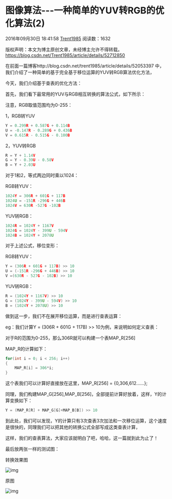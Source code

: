 # 图像算法---一种简单的YUV转RGB的优化算法(2)

2016年09月30日 18:41:58 [Trent1985](https://me.csdn.net/Trent1985) 阅读数：1632



 版权声明：本文为博主原创文章，未经博主允许不得转载。	https://blog.csdn.net/Trent1985/article/details/52712850



在前面一篇博客http://blog.csdn.net/trent1985/article/details/52053397 中，我们介绍了一种简单的基于完全基于移位运算的YUV转RGB算法优化方法，

今天，我们介绍基于查表的优化方法：

首先，我们看下最常用的YUV与RGB相互转换的算法公式，如下所示：

注意，RGB取值范围均为0-255：

1，RGB转YUV



```cpp
Y = 0.299R + 0.587G + 0.114B
U = -0.147R - 0.289G + 0.436B
V = 0.615R - 0.515G - 0.100B
```

2，YUV转RGB



```cpp
R = Y + 1.14V
G = Y - 0.39U - 0.58V
B = Y + 2.03U
```

对于1和2，等式两边同时乘以1024：

RGB转YUV：



```cpp
1024Y = 306R + 601G + 117B
1024U = -151R -296G + 446B
1024V = 630R -527G -102B
```

YUV转RGB：



```cpp
1024R = 1024Y + 1167V
1024G = 1024Y - 399U - 594V
1024B = 1024Y + 2078U
```

对于上述公式，移位变形：

RGB转YUV：



```cpp
Y = (306R + 601G + 117B) >> 10
U = (-151R -296G + 446B) >> 10
V =(630R - 527G - 102B) >> 10
```

YUV转RGB：



```cpp
R = (1024Y + 1167V) >> 10
G = (1024Y - 399U - 594V) >> 10
B = (1024Y + 2078U) >> 10
```

做到这一步，我们不在展开移位运算，而是进行查表运算：

eg：我们计算Y = (306R + 601G + 117B) >> 10为例，来说明如何定义查表：

对于R的范围为0-255，那么306R就可以构建一个表MAP_R[256]

MAP_R的计算如下：



```cpp
for(int i = 0; i < 256; i++)
{
    MAP_R[i] = 306*i;
}
```

这个表我们可以计算好直接放在这里，MAP_R[256] = {0,306,612......};

同理，我们构建MAP_G[256],MAP_B[256]，全部提前计算好放着，这样，Y的计算变换如下：



```cpp
Y = (MAP_R[R] + MAP_G[G]+MAP_B[B]) >> 10
```

到此处，我们可以发现，Y的计算只有3次查表3次加法和一次移位运算，这个速度是很快的，同理我们可以把其他的转换公式全部写成这类查表计算，

这样，我们的查表算法，大家应该就明白了吧，哈哈，这一篇就到此为止了！

最后放两张一样的测试图：

转换效果图

![img](https://img-blog.csdn.net/20160930183952269?watermark/2/text/aHR0cDovL2Jsb2cuY3Nkbi5uZXQv/font/5a6L5L2T/fontsize/400/fill/I0JBQkFCMA==/dissolve/70/gravity/Center)

原图

![img](https://img-blog.csdn.net/20160930184008136?watermark/2/text/aHR0cDovL2Jsb2cuY3Nkbi5uZXQv/font/5a6L5L2T/fontsize/400/fill/I0JBQkFCMA==/dissolve/70/gravity/Center)